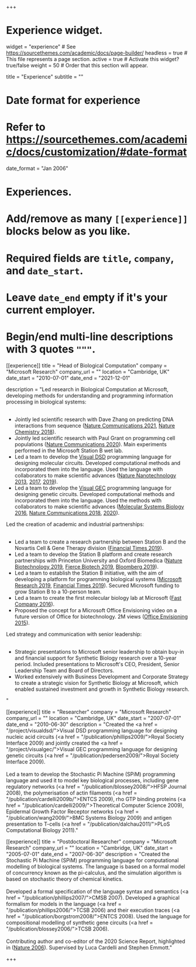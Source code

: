 +++
# Experience widget.
widget = "experience"  # See https://sourcethemes.com/academic/docs/page-builder/
headless = true  # This file represents a page section.
active = true  # Activate this widget? true/false
weight = 50  # Order that this section will appear.

title = "Experience"
subtitle = ""

# Date format for experience
#   Refer to https://sourcethemes.com/academic/docs/customization/#date-format
date_format = "Jan 2006"

# Experiences.
#   Add/remove as many `[[experience]]` blocks below as you like.
#   Required fields are `title`, `company`, and `date_start`.
#   Leave `date_end` empty if it's your current employer.
#   Begin/end multi-line descriptions with 3 quotes `"""`.
[[experience]]
  title = "Head of Biological Computation"
  company = "Microsoft Research"
  company_url = ""
  location = "Cambridge, UK"
  date_start = "2010-07-01"
  date_end = "2021-12-01"

description = "Led research in Biological Computation at Microsoft, developing methods for understanding and programming information processing in biological systems:<br><br><ul> <li>Jointly led scientific research with Dave Zhang on predicting DNA interactions from sequence (<a href = /publication/zhang2021/>Nature Communications 2021</a>, <a href = /publication/zhang2018/>Nature Chemistry 2018</a>).</li><li>Jointly led scientific research with Paul Grant on programming cell populations (<a href = /publication/grant2020/>Nature Communications 2020</a>). Main experiments performed in the Microsoft Station B wet lab. </li> <li>Led a team to develop the <a href = /project/visualdsd/>Visual DSD</a> programming language for designing molecular circuits. Developed computational methods and incorporated them into the language. Used the language with collaborators to make scientific advances (<a href = /publication/chen2013/>Nature Nanotechnology 2013</a>, <a href = /publication/chatterjee2017/>2017</a>, <a href = /publication/joesaar2019/>2019</a>).</li> <li>Led a team to develop the <a href = /project/visualgec/>Visual GEC</a> programming language for designing genetic circuits. Developed computational methods and incorporated them into the language. Used the methods with collaborators to make scientific advances (<a href = /publication/grant2016/>Molecular Systems Biology 2016</a>, <a href = /publication/patange2018/>Nature Communications 2018</a>, <a href = /publication/nadezhdin2020/>2020</a>).</li> </ul>Led the creation of academic and industrial partnerships:<br><br> <ul><li>Led a team to create a research partnership between Station B and the Novartis Cell & Gene Therapy division (<a href = /post/financialtimes2019/>Financial Times 2019</a>). </li> <li> Led a team to develop the Station B platform and create research partnerships with Princeton University and Oxford Biomedica (<a href = /post/naturebiotechnology2019/>Nature Biotechnology 2019</a>, <a href = /post/fiercebiotech2019/>Fierce Biotech 2019</a>, <a href = /post/bloomberg2019/>Bloomberg 2019</a>).</li> <li> Led a team to establish the Station B initiative, with the aim of developing a platform for programming biological systems (<a href = /post/msr2019b/>Microsoft Research 2019</a>, <a href = /post/financialtimes2019b/>Financial Times 2019</a>). Secured Microsoft funding to grow Station B to a 10-person team.</li> <li>Led a team to create the first molecular biology lab at Microsoft (<a href = /post/fastcompany2016/>Fast Company 2016</a>). </li> <li>Proposed the concept for a Microsoft Office Envisioning video on a future version of Office for biotechnology. 2M views (<a href = /post/office2015/>Office Envisioning 2015</a>).</li> </ul> Led strategy and communication with senior leadership:<br><br> <ul><li>Strategic presentations to Microsoft senior leadership to obtain buy-in and financial support for Synthetic Biology research over a 10-year period. Included presentations to Microsoft's CEO, President, Senior Leadership Team and Board of Directors.</li><li>Worked extensively with Business Development and Corporate Strategy to create a strategic vision for Synthetic Biology at Microsoft, which enabled sustained investment and growth in Synthetic Biology research.</li></ul>" 



[[experience]]
  title = "Researcher"
  company = "Microsoft Research"
  company_url = ""
  location = "Cambridge, UK"
  date_start = "2007-07-01"
  date_end = "2010-06-30"
  description = "Created the <a href = \"/project/visualdsd/\">Visual DSD</a> programming language for designing nucleic acid circuits (<a href = \"/publication/phillips2009/\">Royal Society Interface 2009</a>) and jointly created the <a href = \"/project/visualgec/\">Visual GEC</a> programming language for designing genetic circuits (<a href = \"/publication/pedersen2009/\">Royal Society Interface 2009</a>). <br><br>Led a team to develop the Stochastic Pi Machine (SPiM) programming language and used it to model key biological processes, including gene regulatory networks (<a href = \"/publication/blossey2008/\">HFSP Journal 2008</a>), the polymerisation of actin filaments (<a href = \"/publication/cardelli2009b/\">ENTCS 2009</a>), rho GTP binding proteins (<a href = \"/publication/cardelli2009/\">Theoretical Computer Science 2009</a>), Epidermal Growth Factor Receptor networks (<a href = \"/publication/wang2009/\">BMC Systems Biology 2009</a>) and antigen presentation to T-cells (<a href = \"/publication/dalchau2011/\">PLoS Computational Biology 2011</a>)."


[[experience]]
  title = "Postdoctoral Researcher"
  company = "Microsoft Research"
  company_url = ""
  location = "Cambridge, UK"
  date_start = "2005-07-01"
  date_end = "2007-06-30"
  description = "Created the Stochastic Pi Machine (SPiM) programming language for computational modelling of biological systems. The language is based on a formal model of concurrency known as the pi-calculus, and the simulation algorithm is based on stochastic theory of chemical kinetics. <br><br>Developed a formal specification of the language syntax and semantics (<a href = \"/publication/phillips2007/\">CMSB 2007</a>). Developed a graphical formalism for models in the language (<a href = \"/publication/phillips2006/\">TCSB 2006</a>) and their execution traces (<a href = \"/publication/borgstrom2008/\">ENTCS 2008</a>). Used the language for compositional modelling of synthetic gene circuits (<a href = \"/publication/blossey2006/\">TCSB 2006</a>). <br><br>Contributing author and co-editor of the 2020 Science Report, highlighted in (<a href = /post/nature2006/>Nature 2006</a>). Supervised by Luca Cardelli and Stephen Emmott."

+++

